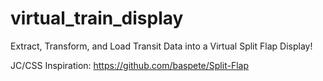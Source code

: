# virtual_train_display
Extract, Transform, and Load Transit Data into a Virtual Split Flap Display!

JC/CSS Inspiration: https://github.com/baspete/Split-Flap
